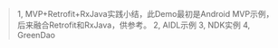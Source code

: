 > 1, MVP+Retrofit+RxJava实践小结，此Demo最初是Android MVP示例，后来融合Retrofit和RxJava，供参考。
> 2, AIDL示例
> 3, NDK实例
> 4, GreenDao

